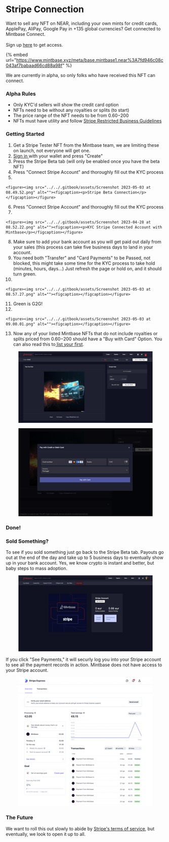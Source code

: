 # Stripe Connection

Want to sell any NFT on NEAR, including your own mints for credit cards, ApplePay, AliPay, Google Pay in +135 global currencies? Get connected to Mintbase Connect.\
\
Sign up [here](https://017x7bax139.typeform.com/to/qhXQGy1p) to get access.

{% embed url="https://www.mintbase.xyz/meta/base.mintbase1.near%3A7fd946c08c043af7babaad66cd88a98f" %}

We are currently in alpha, so only folks who have received this NFT can connect.

### Alpha Rules

* Only KYC'd sellers will show the credit card option
* NFTs need to be without any royalties or splits (to start)
* The price range of the NFT needs to be from $0.60-$200
* NFTs must have utility and follow [Stripe Restricted Business Guidelines ](https://stripe.com/legal/restricted-businesses)

### Getting Started

1. Get a Stripe Tester NFT from the Mintbase team, we are limiting these on launch, not everyone will get one.
2. [Sign in ](https://www.mintbase.xyz/launchpad/stores/0) with your wallet and press "Create"
3. Press the Stripe Beta tab (will only be enabled once you have the beta NFT)
4. Press "Connect Stripe Account" and thoroughly fill out the KYC process
5.

    <figure><img src="../../.gitbook/assets/Screenshot 2023-05-03 at 08.49.52.png" alt=""><figcaption><p>Stripe Beta Connection</p></figcaption></figure>
6. Press "Connect Stripe Account" and thoroughly fill out the KYC process
7.

    <figure><img src="../../.gitbook/assets/Screenshot 2023-04-28 at 08.52.22.png" alt=""><figcaption><p>KYC Stripe Connected Account with Mintbase</p></figcaption></figure>
8. Make sure to add your bank account as you will get paid out daily from your sales (this process can take five business days to land in your account.
9. You need both "Transfer" and "Card Payments" to be Passed, not blocked, this might take some time for the KYC process to take hold (minutes, hours, days...) Just refresh the page or hold on, and it should turn green.
10.

    <figure><img src="../../.gitbook/assets/Screenshot 2023-05-03 at 08.57.27.png" alt=""><figcaption></figcaption></figure>
11. Green is G2G!
12.

    <figure><img src="../../.gitbook/assets/Screenshot 2023-05-03 at 09.00.01.png" alt=""><figcaption></figcaption></figure>
13. Now any of your listed Mintbase NFTs that do not include royalties or splits priced from $0.60-$200 should have a "Buy with Card" Option. You can also read this to[ list your first](how-to-list.md).

<figure><img src="../../.gitbook/assets/Screenshot 2023-05-03 at 09.03.09.png" alt=""><figcaption></figcaption></figure>



<figure><img src="../../.gitbook/assets/Screenshot 2023-05-03 at 09.04.01.png" alt=""><figcaption></figcaption></figure>

### Done!



### Sold Something?

To see if you sold something just go back to the Stripe Beta tab. Payouts go out at the end of the day and take up to 5 business days to eventually show up in your bank account. Yes, we know crypto is instant and better, but baby steps to mass adoption.

<figure><img src="../../.gitbook/assets/Screenshot 2023-05-05 at 12.06.36.png" alt=""><figcaption></figcaption></figure>

If you click "See Payments," it will securly log you into your Stripe account to see all the payment records in action. Mintbase does not have access to your Stripe account.

<figure><img src="../../.gitbook/assets/Screenshot 2023-05-05 at 12.11.53.png" alt=""><figcaption></figcaption></figure>



### The Future

We want to roll this out slowly to abide by [Stripe's terms of service](https://stripe.com/en-gb-pt/legal/ssa), but eventually, we look to open it up to all.























